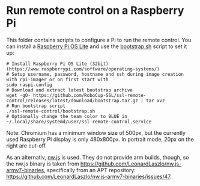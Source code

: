 # Run remote control on a Raspberry Pi

This folder contains scripts to configure a Pi to run the remote control.
You can install a [Raspberry Pi OS Lite](https://www.raspberrypi.com/software/operating-systems/)
and use the [bootstrap.sh](bootstrap.sh) script to set it up:

```shell
# Install Raspberry Pi OS Lite (32bit) (https://www.raspberrypi.com/software/operating-systems/)
# Setup username, password, hostname and ssh during image creation with rpi-imager or on first start with
sudo raspi-config
# Download and extract latest bootstrap archive
wget -qO- https://github.com/RoboCup-SSL/ssl-remote-control/releases/latest/download/bootstrap.tar.gz | tar xvz
# Run bootstrap script
./ssl-remote-control/bootstrap.sh
# Optionally change the team color to BLUE in ~/.local/share/systemd/user/ssl-remote-control.service
```

Note: Chromium has a minimum window size of 500px, but the currently used Raspberry PI display is only 480x800px.
In portrait mode, 20px on the right are cut-off.

As an alternativ, [nw.js](https://docs.nwjs.io/en/latest/) is used. They do not provide arm builds, though, so the nw.js binary is taken from https://github.com/LeonardLaszlo/nw.js-armv7-binaries, specifically from an APT repository: https://github.com/LeonardLaszlo/nw.js-armv7-binaries/issues/47.
